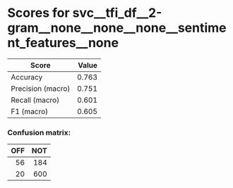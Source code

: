 # Scores for svc__tfi_df__2-gram__none__none__none__sentiment_features__none
|      Score      |Value|
|-----------------|----:|
|Accuracy         |0.763|
|Precision (macro)|0.751|
|Recall (macro)   |0.601|
|F1 (macro)       |0.605|

### Confusion matrix:
|OFF|NOT|
|--:|--:|
| 56|184|
| 20|600|
